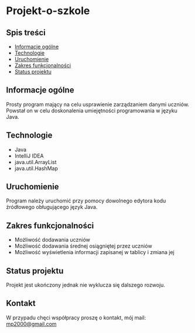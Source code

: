 # Projekt-o-szkole
## Spis treści
* [Informacje ogólne](#Informacje-ogólne)
* [Technologie](#Technologie)
* [Uruchomienie](#Uruchomienie)
* [Zakres funkcjonalności](#Zakres-funkcjonalności)
* [Status projektu](#Status-projektu)
## Informacje ogólne
Prosty program mający na celu usprawienie zarządzaniem danymi uczniów. Powstał on w celu doskonalenia umiejętności programowania w języku Java.
## Technologie
* Java
* IntelliJ IDEA
* java.util.ArrayList
* java.util.HashMap
## Uruchomienie
Program należy uruchomić przy pomocy dowolnego edytora kodu źródłowego obługującego język Java.
## Zakres funkcjonalności
* Możliwość dodawania uczniów
* Możliwość dodawania średnej osiągniętej przez uczniów
* Możliwość wyświetlenia informacji zapisanej w tablicy i zmiana jej
## Status projektu
Projekt jest ukończony jednak nie wyklucza się dalszego rozwoju.
## Kontakt
W przypadu chęci współpracy proszę o kontakt, mój mail: mp2000@gmail.com
